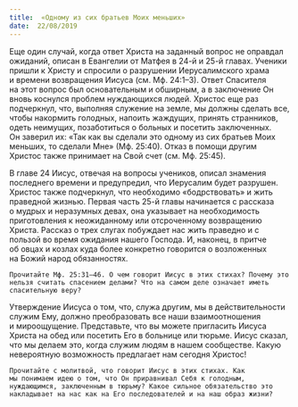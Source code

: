 ```yaml
---
title:  «Одному из сих братьев Моих меньших»
date:  22/08/2019
---
```


Еще один случай, когда ответ Христа на заданный вопрос не оправдал ожиданий, описан в Евангелии от Матфея в 24-й и 25-й главах. Ученики пришли к Христу и спросили о разрушении Иерусалимского храма и времени возвращения Иисуса (см. Мф. 24:1–3). Ответ Спасителя на этот вопрос был основательным и обширным, а в заключение Он вновь коснулся проблем нуждающихся людей. Христос еще раз подчеркнул, что, выполняя служение на земле, мы должны сделать все, чтобы накормить голодных, напоить жаждущих, принять странников, одеть неимущих, позаботиться о больных и посетить заключенных. Он заверил их: «Так как вы сделали это одному из сих братьев Моих меньших, то сделали Мне» (Мф. 25:40). Отказ в помощи другим Христос также принимает на Свой счет (см. Мф. 25:45).

В главе 24 Иисус, отвечая на вопросы учеников, описал знамения последнего времени и предупредил, что Иерусалим будет разрушен. Христос также подчеркнул, что необходимо «бодрствовать» и жить праведной жизнью. Первая часть 25-й главы начинается с рассказа о мудрых и неразумных девах, она указывает на необходимость приготовления к неожиданному или отсроченному возвращению Христа. Рассказ о трех слугах побуждает нас жить праведно и c пользой во время ожидания нашего Господа. И, наконец, в притче об овцах и козлах куда более конкретно говорится о возложенных на Божий народ обязанностях.

`Прочитайте Мф. 25:31–46. О чем говорит Иисус в этих стихах? Почему это нельзя считать спасением делами? Что на самом деле означает иметь спасительную веру?`

Утверждение Иисуса о том, что, служа другим, мы в действительности служим Ему, должно преобразовать все наши взаимоотношения и мироощущение. Представьте, что вы можете пригласить Иисуса Христа на обед или посетить Его в больнице или тюрьме. Иисус сказал, что мы делаем это, когда служим людям в нашем сообществе. Какую невероятную возможность предлагает нам сегодня Христос!

`Прочитайте с молитвой, что говорит Иисус в этих стихах. Как мы понимаем идею о том, что Он приравнивал Себя к голодным, нуждающимся, заключенным в тюрьму? Какое сильное обязательство это накладывает на нас как на Его последователей и на наш образ жизни?`